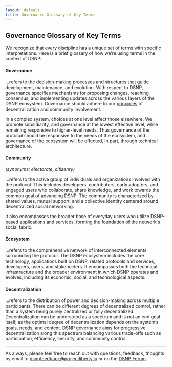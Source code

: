 ```yaml
---
layout: default
title: Governance Glossary of Key Terms
---
```

## Governance Glossary of Key Terms
We recognize that every discipline has a unique set of terms with specific interpretations. Here is a brief glossary of how we’re using terms in the context of DSNP: 

#### Governance 

...refers to the decision-making processes and structures that guide development, maintenance, and evolution. With respect to DSNP, governance specifies mechanisms for proposing changes, reaching consensus, and implementing updates across the various layers of the DSNP ecosystem. Governance should adhere to our [principles](./mission-principles.md) of decentralization and community involvement.

In a complex system, choices at one level affect those elsewhere. We promote subsidiarity, and governance at the lowest effective level, while remaining responsive to higher-level needs. Thus governance of the protocol should be responsive to the needs of the ecosystem, and governance of the ecosystem will be effected, in part, through technical architecture. 

#### Community
_(synonyms: electorate, citizenry)_

...refers to the active group of individuals and organizations involved with the protocol. This includes developers, contributors, early adopters, and engaged users who collaborate, share knowledge, and work towards the common goal of advancing DSNP. The community is characterized by shared values, mutual support, and a collective identity centered around decentralized social networking.

It also encompasses the broader base of everyday users who utilize DSNP-based applications and services, forming the foundation of the network's social fabric.

#### Ecosystem 

...refers to the comprehensive network of interconnected elements surrounding the protocol. The DSNP ecosystem includes the core technology, applications built on DSNP, related protocols and services, developers, users, and stakeholders. It encompasses both the technical infrastructure and the broader environment in which DSNP operates and evolves, including its economic, social, and technological aspects.

#### Decentralization 

...refers to the distribution of power and decision-making across multiple participants. There can be different degrees of decentralized control, rather than a system being purely centralized or fully decentralized. Decentralization can be understood as a spectrum and is not an end goal itself, as the optimal degree of decentralization depends on the system’s goals, needs, and context. DSNP governance aims for progressive decentralization along this spectrum balancing various trade-offs such as participation, efficiency, security, and community control.

---

As always, please feel free to reach out with questions, feedback, thoughts by email to dsnpfeedback@projectliberty.io or on the [DSNP Forum](https://forums.projectliberty.io/c/dsnp-governance/13).
